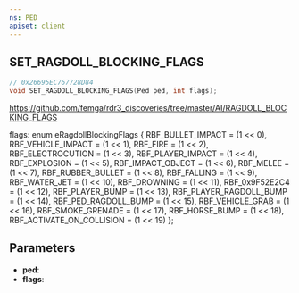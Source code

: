 ```yaml
---
ns: PED
apiset: client
---
```

## SET_RAGDOLL_BLOCKING_FLAGS

```c
// 0x26695EC767728D84
void SET_RAGDOLL_BLOCKING_FLAGS(Ped ped, int flags);
```

https://github.com/femga/rdr3_discoveries/tree/master/AI/RAGDOLL_BLOCKING_FLAGS

flags:
enum eRagdollBlockingFlags
{
	RBF_BULLET_IMPACT = (1 << 0),
	RBF_VEHICLE_IMPACT = (1 << 1),
	RBF_FIRE = (1 << 2),
	RBF_ELECTROCUTION = (1 << 3),
	RBF_PLAYER_IMPACT = (1 << 4),
	RBF_EXPLOSION = (1 << 5),
	RBF_IMPACT_OBJECT = (1 << 6),
	RBF_MELEE = (1 << 7),
	RBF_RUBBER_BULLET = (1 << 8),
	RBF_FALLING = (1 << 9),
	RBF_WATER_JET = (1 << 10),
	RBF_DROWNING = (1 << 11),
	RBF_0x9F52E2C4 = (1 << 12),
	RBF_PLAYER_BUMP = (1 << 13),
	RBF_PLAYER_RAGDOLL_BUMP = (1 << 14),
	RBF_PED_RAGDOLL_BUMP = (1 << 15),
	RBF_VEHICLE_GRAB = (1 << 16),
	RBF_SMOKE_GRENADE = (1 << 17),
	RBF_HORSE_BUMP = (1 << 18),
	RBF_ACTIVATE_ON_COLLISION = (1 << 19)
};

## Parameters
* **ped**:
* **flags**:
